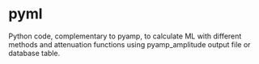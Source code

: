 # pyml

Python code, complementary to pyamp, to calculate ML with different methods and attenuation functions using pyamp_amplitude output file or database table.
